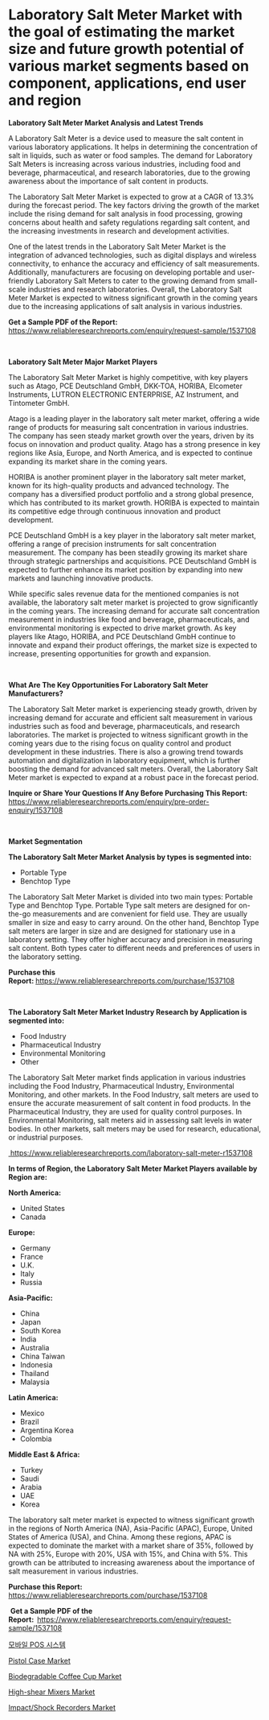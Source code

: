 <p><h1>Laboratory Salt Meter Market with the goal of estimating the market size and future growth potential of various market segments based on component, applications, end user and region</h1></p><p><strong>Laboratory Salt Meter Market Analysis and Latest Trends</strong></p>
<p><p>A Laboratory Salt Meter is a device used to measure the salt content in various laboratory applications. It helps in determining the concentration of salt in liquids, such as water or food samples. The demand for Laboratory Salt Meters is increasing across various industries, including food and beverage, pharmaceutical, and research laboratories, due to the growing awareness about the importance of salt content in products.</p><p>The Laboratory Salt Meter Market is expected to grow at a CAGR of 13.3% during the forecast period. The key factors driving the growth of the market include the rising demand for salt analysis in food processing, growing concerns about health and safety regulations regarding salt content, and the increasing investments in research and development activities.</p><p>One of the latest trends in the Laboratory Salt Meter Market is the integration of advanced technologies, such as digital displays and wireless connectivity, to enhance the accuracy and efficiency of salt measurements. Additionally, manufacturers are focusing on developing portable and user-friendly Laboratory Salt Meters to cater to the growing demand from small-scale industries and research laboratories. Overall, the Laboratory Salt Meter Market is expected to witness significant growth in the coming years due to the increasing applications of salt analysis in various industries.</p></p>
<p><strong>Get a Sample PDF of the Report:&nbsp;</strong> <a href="https://www.reliableresearchreports.com/enquiry/request-sample/1537108">https://www.reliableresearchreports.com/enquiry/request-sample/1537108</a></p>
<p>&nbsp;</p>
<p><strong>Laboratory Salt Meter Major Market Players</strong></p>
<p><p>The Laboratory Salt Meter Market is highly competitive, with key players such as Atago, PCE Deutschland GmbH, DKK-TOA, HORIBA, Elcometer Instruments, LUTRON ELECTRONIC ENTERPRISE, AZ Instrument, and Tintometer GmbH.</p><p>Atago is a leading player in the laboratory salt meter market, offering a wide range of products for measuring salt concentration in various industries. The company has seen steady market growth over the years, driven by its focus on innovation and product quality. Atago has a strong presence in key regions like Asia, Europe, and North America, and is expected to continue expanding its market share in the coming years.</p><p>HORIBA is another prominent player in the laboratory salt meter market, known for its high-quality products and advanced technology. The company has a diversified product portfolio and a strong global presence, which has contributed to its market growth. HORIBA is expected to maintain its competitive edge through continuous innovation and product development.</p><p>PCE Deutschland GmbH is a key player in the laboratory salt meter market, offering a range of precision instruments for salt concentration measurement. The company has been steadily growing its market share through strategic partnerships and acquisitions. PCE Deutschland GmbH is expected to further enhance its market position by expanding into new markets and launching innovative products.</p><p>While specific sales revenue data for the mentioned companies is not available, the laboratory salt meter market is projected to grow significantly in the coming years. The increasing demand for accurate salt concentration measurement in industries like food and beverage, pharmaceuticals, and environmental monitoring is expected to drive market growth. As key players like Atago, HORIBA, and PCE Deutschland GmbH continue to innovate and expand their product offerings, the market size is expected to increase, presenting opportunities for growth and expansion.</p></p>
<p>&nbsp;</p>
<p><strong>What Are The Key Opportunities For Laboratory Salt Meter Manufacturers?</strong></p>
<p><p>The Laboratory Salt Meter market is experiencing steady growth, driven by increasing demand for accurate and efficient salt measurement in various industries such as food and beverage, pharmaceuticals, and research laboratories. The market is projected to witness significant growth in the coming years due to the rising focus on quality control and product development in these industries. There is also a growing trend towards automation and digitalization in laboratory equipment, which is further boosting the demand for advanced salt meters. Overall, the Laboratory Salt Meter market is expected to expand at a robust pace in the forecast period.</p></p>
<p><strong>Inquire or Share Your Questions If Any Before Purchasing This Report:</strong> <a href="https://www.reliableresearchreports.com/enquiry/pre-order-enquiry/1537108">https://www.reliableresearchreports.com/enquiry/pre-order-enquiry/1537108</a></p>
<p>&nbsp;</p>
<p><strong>Market Segmentation</strong></p>
<p><strong>The Laboratory Salt Meter Market Analysis by types is segmented into:</strong></p>
<p><ul><li>Portable Type</li><li>Benchtop Type</li></ul></p>
<p><p>The Laboratory Salt Meter Market is divided into two main types: Portable Type and Benchtop Type. Portable Type salt meters are designed for on-the-go measurements and are convenient for field use. They are usually smaller in size and easy to carry around. On the other hand, Benchtop Type salt meters are larger in size and are designed for stationary use in a laboratory setting. They offer higher accuracy and precision in measuring salt content. Both types cater to different needs and preferences of users in the laboratory setting.</p></p>
<p><strong>Purchase this Report:&nbsp;</strong><a href="https://www.reliableresearchreports.com/purchase/1537108">https://www.reliableresearchreports.com/purchase/1537108</a></p>
<p>&nbsp;</p>
<p><strong>The Laboratory Salt Meter Market Industry Research by Application is segmented into:</strong></p>
<p><ul><li>Food Industry</li><li>Pharmaceutical Industry</li><li>Environmental Monitoring</li><li>Other</li></ul></p>
<p><p>The Laboratory Salt Meter market finds application in various industries including the Food Industry, Pharmaceutical Industry, Environmental Monitoring, and other markets. In the Food Industry, salt meters are used to ensure the accurate measurement of salt content in food products. In the Pharmaceutical Industry, they are used for quality control purposes. In Environmental Monitoring, salt meters aid in assessing salt levels in water bodies. In other markets, salt meters may be used for research, educational, or industrial purposes.</p></p>
<p><a href="https://www.reliableresearchreports.com/laboratory-salt-meter-r1537108">&nbsp;https://www.reliableresearchreports.com/laboratory-salt-meter-r1537108</a></p>
<p><strong>In terms of Region, the Laboratory Salt Meter Market Players available by Region are:</strong></p>
<p>
    <p> <strong> North America: </strong>
        <ul>
            <li>United States</li>
            <li>Canada</li>
        </ul>
        </p> 
    <p> <strong> Europe: </strong>
        <ul>
            <li>Germany</li>
            <li>France</li>
            <li>U.K.</li>
            <li>Italy</li>
            <li>Russia</li>
        </ul>
        </p> 
    <p> <strong> Asia-Pacific: </strong>
        <ul>
            <li>China</li>
            <li>Japan</li>
            <li>South Korea</li>
            <li>India</li>
            <li>Australia</li>
            <li>China Taiwan</li>
            <li>Indonesia</li>
            <li>Thailand</li>
            <li>Malaysia</li>
        </ul>
        </p> 
    <p> <strong> Latin America: </strong>
        <ul>
            <li>Mexico</li>
            <li>Brazil</li>
            <li>Argentina Korea</li>
            <li>Colombia</li>
        </ul>
        </p> 
    <p> <strong> Middle East & Africa: </strong>
        <ul>
            <li>Turkey</li>
            <li>Saudi</li>
            <li>Arabia</li>
            <li>UAE</li>
            <li>Korea</li>
        </ul>
    </p>
    </p>
<p><p>The laboratory salt meter market is expected to witness significant growth in the regions of North America (NA), Asia-Pacific (APAC), Europe, United States of America (USA), and China. Among these regions, APAC is expected to dominate the market with a market share of 35%, followed by NA with 25%, Europe with 20%, USA with 15%, and China with 5%. This growth can be attributed to increasing awareness about the importance of salt measurement in various industries.</p></p>
<p><strong>Purchase this Report: </strong><a href="https://www.reliableresearchreports.com/purchase/1537108">https://www.reliableresearchreports.com/purchase/1537108</a></p>
<p>&nbsp;<strong>Get a Sample PDF of the Report:&nbsp;&nbsp;</strong><a href="https://www.reliableresearchreports.com/enquiry/request-sample/1537108">https://www.reliableresearchreports.com/enquiry/request-sample/1537108</a></p>
<p><strong></strong></p>
<p><p><a href="https://medium.com/@marielesch2023/%EB%AA%A8%EB%B0%94%EC%9D%BC-%ED%8F%AC%EC%9D%B8%ED%8A%B8-%EC%98%A4%EB%B8%8C-%EC%84%B8%EC%9D%BC-%EC%8B%9C%EC%8A%A4%ED%85%9C-%EC%8B%9C%EC%9E%A5-%EA%B9%8A%EC%9D%B4-%ED%8C%8C%EA%B3%A0%EB%93%A4%EA%B8%B0-%EB%8F%99%ED%96%A5-%EC%8B%9C%EC%9E%A5-%EB%B6%84%ED%95%A0-%EB%B0%8F-%EA%B2%BD%EC%9F%81-%EB%B6%84%EC%84%9D-ff948dde7977">모바일 POS 시스템</a></p><p><a href="https://medium.com/@richard_ellings/pistol-case-market-a-global-and-regional-analysis-2024-2031-734dd9673cc6">Pistol Case Market</a></p><p><a href="https://medium.com/@ransomohns/global-biodegradable-coffee-cup-market-share-and-growth-opportunities-and-market-size-growing-with-db9e9d7cc9ae">Biodegradable Coffee Cup Market</a></p><p><a href="https://github.com/khlifeservices/Market-Research-Report-List-1/blob/main/high-shear-mixers-market.md">High-shear Mixers Market</a></p><p><a href="https://github.com/theanastasiyah/Market-Research-Report-List-1/blob/main/impactshock-recorders-market.md">Impact/Shock Recorders Market</a></p></p>